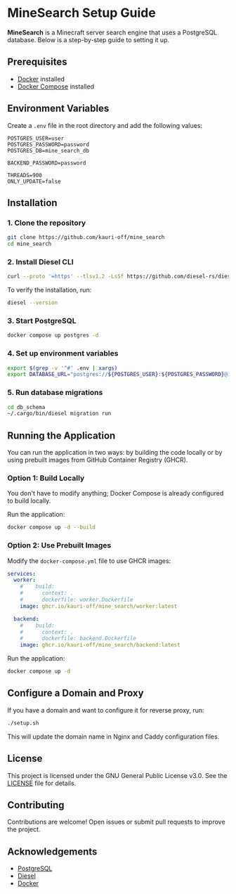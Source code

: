 # MineSearch Setup Guide

**MineSearch** is a Minecraft server search engine that uses a PostgreSQL database. Below is a step-by-step guide to setting it up.

## Prerequisites

- [Docker](https://www.docker.com/) installed
- [Docker Compose](https://docs.docker.com/compose/) installed

## Environment Variables

Create a `.env` file in the root directory and add the following values:

```env
POSTGRES_USER=user
POSTGRES_PASSWORD=password
POSTGRES_DB=mine_search_db

BACKEND_PASSWORD=password

THREADS=900
ONLY_UPDATE=false
```

## Installation

### 1. Clone the repository

```bash
git clone https://github.com/kauri-off/mine_search
cd mine_search
```

### 2. Install Diesel CLI

```bash
curl --proto '=https' --tlsv1.2 -LsSf https://github.com/diesel-rs/diesel/releases/latest/download/diesel_cli-installer.sh | sh
```

To verify the installation, run:

```bash
diesel --version
```

### 3. Start PostgreSQL

```bash
docker compose up postgres -d
```

### 4. Set up environment variables

```bash
export $(grep -v '^#' .env | xargs)
export DATABASE_URL="postgres://${POSTGRES_USER}:${POSTGRES_PASSWORD}@127.0.0.1:5432/${POSTGRES_DB}"
```

### 5. Run database migrations

```bash
cd db_schema
~/.cargo/bin/diesel migration run
```

## Running the Application

You can run the application in two ways: by building the code locally or by using prebuilt images from GitHub Container Registry (GHCR).

### **Option 1: Build Locally**

You don't have to modify anything; Docker Compose is already configured to build locally.

Run the application:

```bash
docker compose up -d --build
```

### **Option 2: Use Prebuilt Images**

Modify the `docker-compose.yml` file to use GHCR images:

```yaml
services:
  worker:
    #    build:
    #      context: .
    #      dockerfile: worker.Dockerfile
    image: ghcr.io/kauri-off/mine_search/worker:latest

  backend:
    #    build:
    #      context: .
    #      dockerfile: backend.Dockerfile
    image: ghcr.io/kauri-off/mine_search/backend:latest
```

Run the application:

```bash
docker compose up -d
```

## Configure a Domain and Proxy

If you have a domain and want to configure it for reverse proxy, run:

```bash
./setup.sh
```

This will update the domain name in Nginx and Caddy configuration files.

## License

This project is licensed under the GNU General Public License v3.0. See the [LICENSE](LICENSE) file for details.

## Contributing

Contributions are welcome! Open issues or submit pull requests to improve the project.

## Acknowledgements

- [PostgreSQL](https://www.postgresql.org/)
- [Diesel](https://diesel.rs/)
- [Docker](https://www.docker.com/)
